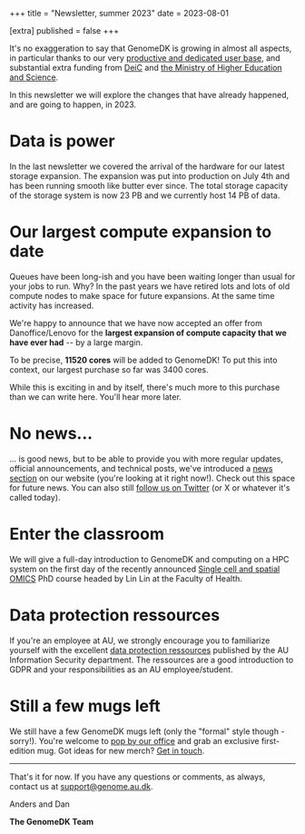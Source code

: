 +++
title = "Newsletter, summer 2023"
date = 2023-08-01

[extra]
published = false
+++

It's no exaggeration to say that GenomeDK is growing in almost all aspects, in particular thanks to our very [productive and dedicated user base](@/publications.md), and substantial extra funding from [DeiC](https://deic.dk) and [the Ministry of Higher Education and Science](https://ufm.dk/en/?set_language=en).

In this newsletter we will explore the changes that have already happened, and are going to happen, in 2023.

<!-- more -->

# Data is power

In the last newsletter we covered the arrival of the hardware for our latest storage expansion. The expansion was put into production on July 4th and has been running smooth like butter ever since. The total storage capacity of the storage system is now 23 PB and we currently host 14 PB of data.

# Our largest compute expansion to date

Queues have been long-ish and you have been waiting longer than usual for your jobs to run. Why? In the past years we have retired lots and lots of old compute nodes to make space for future expansions. At the same time activity has increased.

We're happy to announce that we have now accepted an offer from Danoffice/Lenovo for the **largest expansion of compute capacity that we have ever had** -- by a large margin.

To be precise, **11520 cores** will be added to GenomeDK! To put this into context, our largest purchase so far was 3400 cores.

While this is exciting in and by itself, there's much more to this purchase than we can write here. You'll hear more later.

# No news...

... is good news, but to be able to provide you with more regular updates, official announcements, and technical posts, we've introduced a [news section](@/news/_index.md) on our website (you're looking at it right now!). Check out this space for future news. You can also still [follow us on Twitter](https://twitter.com/genomedk_au) (or X or whatever it's called today).

# Enter the classroom

We will give a full-day introduction to GenomeDK and computing on a HPC system on the first day of the recently announced [Single cell and spatial OMICS](https://google.com) PhD course headed by Lin Lin at the Faculty of Health.

# Data protection ressources

If you're an employee at AU, we strongly encourage you to familiarize yourself with the excellent [data protection ressources](https://medarbejdere.au.dk/informationssikkerhed/databeskyttelse/saerligt-om-forskning) published by the AU Information Security department. The ressources are a good introduction to GDPR and your responsibilities as an AU employee/student.

# Still a few mugs left

We still have a few GenomeDK mugs left (only the "formal" style though - sorry!). You're welcome to [pop by our office](@/help.md) and grab an exclusive first-edition mug. Got ideas for new merch? [Get in touch](mailto:support@genome.au.dk).

---

That's it for now. If you have any questions or comments, as always,
contact us at <support@genome.au.dk>.

Anders and Dan

**The GenomeDK Team**
